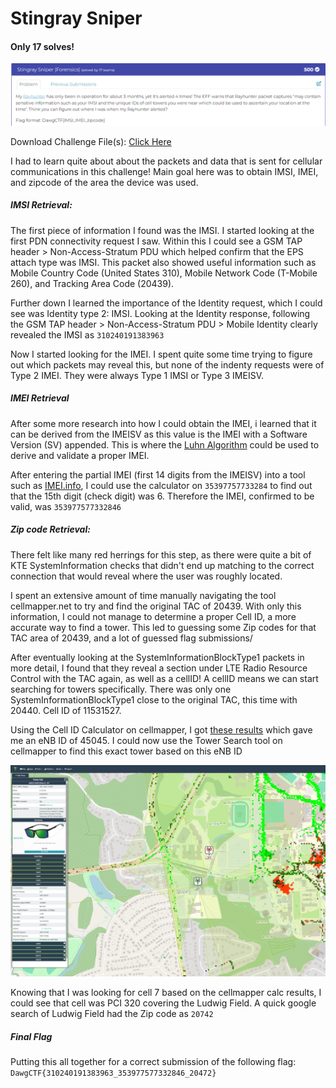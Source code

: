 # Stingray Sniper

#### Only 17 solves!

![description](./description.PNG)

Download Challenge File(s): [Click Here](./1742587911.pcap)


I had to learn quite about about the packets and data that is sent for cellular communications in this challenge! Main goal here was to obtain IMSI, IMEI, and zipcode of the area the device was used.

##### IMSI Retrieval:
The first piece of information I found was the IMSI. I started looking at the first PDN connectivity request I saw. Within this I could see a GSM TAP header > Non-Access-Stratum PDU which helped confirm that the EPS attach type was IMSI. This packet also showed useful information such as Mobile Country Code (United States 310), Mobile Network Code (T-Mobile 260), and Tracking Area Code (20439).

Further down I learned the importance of the Identity request, which I could see was Identity type 2: IMSI. Looking at the Identity response, following the GSM TAP header > Non-Access-Stratum PDU > Mobile Identity clearly revealed the IMSI as ```310240191383963```

Now I started looking for the IMEI. I spent quite some time trying to figure out which packets may reveal this, but none of the indenty requests were of Type 2 IMEI. They were always Type 1 IMSI or Type 3 IMEISV. 

##### IMEI Retrieval
After some more research into how I could obtain the IMEI, i learned that it can be derived from the IMEISV as this value is the IMEI with a Software Version (SV) appended. This is where the [Luhn Algorithm](https://stripe.com/en-ca/resources/more/how-to-use-the-luhn-algorithm-a-guide-in-applications-for-businesses) could be used to derive and validate a proper IMEI.

After entering the partial IMEI (first 14 digits from the IMEISV) into a tool such as [IMEI.info](https://www.imei.info/?imei=353977577332846), I could use the calculator on ```35397757733284``` to find out that the 15th digit (check digit) was 6. Therefore the IMEI, confirmed to be valid, was ```353977577332846```

##### Zip code Retrieval:
There felt like many red herrings for this step, as there were quite a bit of KTE SystemInformation checks that didn't end up matching to the correct connection that would reveal where the user was roughly located. 

I spent an extensive amount of time manually navigating the tool cellmapper.net to try and find the original TAC of 20439. With only this information, I could not manage to determine a proper Cell ID, a more accurate way to find a tower. This led to guessing some Zip codes for that TAC area of 20439, and a lot of guessed flag submissions/

After eventually looking at the SystemInformationBlockType1 packets in more detail, I found that they reveal a section under LTE Radio Resource Control with the TAC again, as well as a cellID! A cellID means we can start searching for towers specifically. There was only one SystemInformationBlockType1 close to the original TAC, this time with 20440. Cell ID of 11531527.

Using the Cell ID Calculator on cellmapper, I got [these results](https://www.cellmapper.net/enbid?net=LTE&cellid=11531527) which gave me an eNB ID of 45045. I could now use the Tower Search tool on cellmapper to find this exact tower based on this eNB ID

![tower](./tower.PNG)

Knowing that I was looking for cell 7 based on the cellmapper calc results, I could see that cell was PCI 320 covering the Ludwig Field. A quick google search of Ludwig Field had the Zip code as ```20742```

##### Final Flag

Putting this all together for a correct submission of the following flag: ```DawgCTF{310240191383963_353977577332846_20472}```




